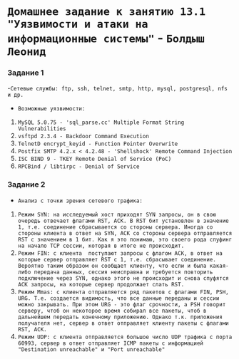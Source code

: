 # `Домашнее задание к занятию 13.1 "Уязвимости и атаки на информационные системы"` - `Болдыш Леонид`

### Задание 1

-`Сетевые службы: ftp, ssh, telnet, smtp, http, mysql, postgresql, nfs и др.`
- `Возможные уязвимости:`
1. `MySQL 5.0.75 - 'sql_parse.cc' Multiple Format String Vulnerabilities`
2. `vsftpd 2.3.4 - Backdoor Command Execution`
3. `TelnetD encrypt_keyid - Function Pointer Overwrite`
4. `Postfix SMTP 4.2.x < 4.2.48 - 'Shellshock' Remote Command Injection`
5. `ISC BIND 9 - TKEY Remote Denial of Service (PoC)`
6. `RPCBind / libtirpc - Denial of Service`

### Задание 2

- `Анализ с точки зрения сетевого трафика:`
1. `Режим SYN: на исследуемый хост приходят SYN запросы, он в свою очередь отвечает флагами RST, ACK. В RST бит установлен в значение 1, т.е. соединение сбрасывается со стороны сервера. Иногда со стороны клиента в ответ на SYN, ACK со стороны сервера отправляется RST с значением в 1 бит. Как я это понимаю, это своего рода спуфинг на начало TCP сессии, которая в итоге не происходит.`
2. `Режим FIN: с клиента  поступают запросы с флагом ACK, в ответ на которые сервер отправляет RST с 1, т.е. сбрасывает соединение. Вероятно таким образом он сообщает клиенту, что если и была какая-либо передача данных, сессия неисправна и требуется повторить подключение через SYN, однако этого не происходит и снова спуфятся ACK запросы, на которые сервер продолжает слать RST.`
3. `Режим Mmas: с клиента отправляется ряд пакетов с флагами FIN, PSH, URG. Т.е. создается видимость, что все данные переданы и сессии можно закрывать. При этом URG - это флаг срочности, а PSH говорит серверу, чтоб он некоторое время собирал все пакеты, чтоб в дальнейшем передать конечному приложению. Однако т.к. приложения получателя нет, сервер в ответ отправляет клиенту пакеты с флагами RST, ACK.`
4. `Режим UDP: с клиента отправляется большое число UDP трафика с порта 60993, сервер в ответ отправляет ICMP пакеты с информацией "Destination unreachable" и "Port unreachable"`